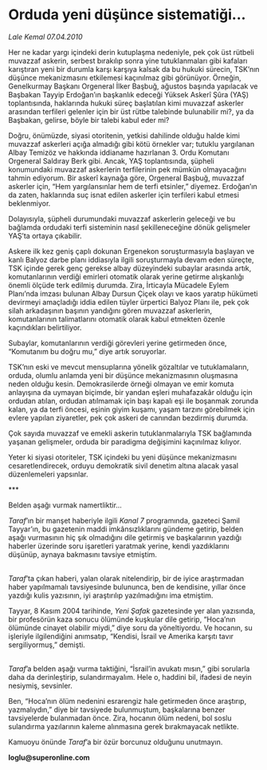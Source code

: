 # Orduda yeni düşünce sistematiği...

*Lale Kemal 07.04.2010*

<div class="yazi"><p>Her ne kadar yargı içindeki derin kutuplaşma nedeniyle, pek çok üst rütbeli muvazzaf askerin, serbest bırakılıp sonra yine tutuklanmaları gibi kafaları karıştıran yeni bir durumla karşı karşıya kalsak da bu hukuki sürecin, TSK’nın düşünce mekanizmasını etkilemesi kaçınılmaz gibi görünüyor. Örneğin, Genelkurmay Başkanı Orgeneral İlker Başbuğ, ağustos başında yapılacak ve Başbakan Tayyip Erdoğan’ın başkanlık edeceği Yüksek Askerî Şûra (YAŞ) toplantısında, haklarında hukuki süreç başlatılan kimi muvazzaf askerler arasından terfileri gelenler için bir üst rütbe talebinde bulunabilir mi?, ya da Başbakan, gelirse, böyle bir talebi kabul eder mi? </p>
<p>Doğru, önümüzde, siyasi otoritenin, yetkisi dahilinde olduğu halde kimi muvazzaf askerleri açığa almadığı gibi kötü örnekler var; tutuklu yargılanan Albay Temizöz ve hakkında iddianame hazırlanan 3. Ordu Komutanı Orgeneral Saldıray Berk gibi. Ancak, YAŞ toplantısında, şüpheli konumundaki muvazzaf askerlerin terfilerinin pek mümkün olmayacağını tahmin ediyorum. Bir askerî kaynağa göre, Orgeneral Başbuğ, muvazzaf askerler için, “Hem yargılansınlar hem de terfi etsinler,” diyemez. Erdoğan’ın da zaten, haklarında suç isnat edilen askerler için terfileri kabul etmesi beklenmiyor. </p>
<p>Dolayısıyla, şüpheli durumundaki muvazzaf askerlerin geleceği ve bu bağlamda ordudaki terfi sisteminin nasıl şekilleneceğine dönük gelişmeler YAŞ’ta ortaya çıkabilir. </p>
<p>Askere ilk kez geniş çaplı dokunan Ergenekon soruşturmasıyla başlayan ve kanlı Balyoz darbe planı iddiasıyla ilgili soruşturmayla devam eden süreçte, TSK içinde gerek genç gerekse albay düzeyindeki subaylar arasında artık, komutanlarının verdiği emirleri otomatik olarak yerine getirme alışkanlığı önemli ölçüde terk edilmiş durumda. Zira, İrticayla Mücadele Eylem Planı’nda imzası bulunan Albay Dursun Çiçek olayı ve kaos yaratıp hükümeti devirmeyi amaçladığı iddia edilen tüyler ürpertici Balyoz Planı ile, pek çok silah arkadaşının başının yandığını gören muvazzaf askerlerin, komutanlarının talimatlarını otomatik olarak kabul etmekten özenle kaçındıkları belirtiliyor. </p>
<p>Subaylar, komutanlarının verdiği görevleri yerine getirmeden önce, “Komutanım bu doğru mu,” diye artık soruyorlar. </p>
<p>TSK’nın eski ve mevcut mensuplarına yönelik gözaltılar ve tutuklamaların, orduda, olumlu anlamda yeni bir düşünce mekanizmasının oluşmasına neden olduğu kesin. Demokrasilerde örneği olmayan ve emir komuta anlayışına da uymayan biçimde, bir yandan eşleri muhafazakâr olduğu için ordudan atılan, ordudan atılmamak için başı kapalı eşi ile boşanmak zorunda kalan, ya da terfi öncesi, eşinin giyim kuşamı, yaşam tarzını görebilmek için evlere yapılan ziyaretler, pek çok askeri de canından bezdirmiş durumda. </p>
<p>Çok sayıda muvazzaf ve emekli askerin tutuklanmalarıyla TSK bağlamında yaşanan gelişmeler, orduda bir paradigma değişimini kaçınılmaz kılıyor. </p>
<p>Yeter ki siyasi otoriteler, TSK içindeki bu yeni düşünce mekanizmasını cesaretlendirecek, orduyu demokratik sivil denetim altına alacak yasal düzenlemeleri yapsınlar. </p>
<p>*** </p>
<p>Belden aşağı vurmak namertliktir...</p>
<p><i>Taraf</i>’ın bir manşet haberiyle ilgili <i>Kanal 7</i> programında, gazeteci Şamil Tayyar’ın, bu gazetenin maddi imkânsızlıklarını gündeme getirip, belden aşağı vurmasının hiç şık olmadığını dile getirmiş ve başkalarının yazdığı haberler üzerinde soru işaretleri yaratmak yerine, kendi yazdıklarını düşünüp, aynaya bakmasını tavsiye etmiştim. </p>
<p><i><br/>Taraf</i>’ta çıkan haberi, yalan olarak nitelendirip, bir de iyice araştırmadan haber yapılmamalı tavsiyesinde bulununca, ben de kendisine, yıllar önce yazdığı kulis yazısının, iyi araştırılıp yazılmadığını ima etmiştim. </p>
<p>Tayyar, 8 Kasım 2004 tarihinde, <i>Yeni Şafak</i> gazetesinde yer alan yazısında, bir profesörün kaza sonucu ölümünde kuşkular dile getirip, “Hoca’nın ölümünde cinayet olabilir miydi,” diye soru da yöneltiyordu. Ve hocanın, su işleriyle ilgilendiğini anımsatıp, “Kendisi, İsrail ve Amerika karşıtı tavır sergiliyormuş,” demişti. </p>
<p><i><br/>Taraf</i>’a belden aşağı vurma taktiğini, “İsrail’in avukatı mısın,” gibi sorularla daha da derinleştirip, sulandırmayalım. Hele o, haddini bil, ifadesi de neyin nesiymiş, sevsinler. </p>
<p>Ben, “Hoca’nın ölüm nedenini esrarengiz hale getirmeden önce araştırıp, yazmalıydın,” diye bir tavsiyede bulunmuştum, başkalarına benzer tavsiyelerde bulanmadan önce. Zira, hocanın ölüm nedeni, bol soslu sulandırma yazılarının kaleme alınmasına gerek bırakmayacak netlikte. </p>
<p>Kamuoyu önünde <i>Taraf</i>’a bir özür borcunuz olduğunu unutmayın.</p>
<p><b>loglu@superonline.com</b></p></div>
